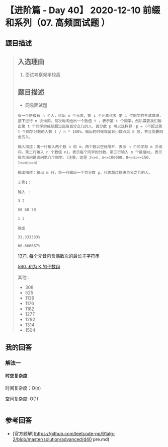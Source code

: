 # 【进阶篇 - Day 40】 2020-12-10 前缀和系列（07. 高频面试题 ）

## 题目描述

> ## 入选理由
>
> 1. 面试考察频率较高
>
> ## 题目描述
>
> - 网易面试题
>
> ```
> 有一个班级有 n 个人，给出 n 个元素，第 i 个元素代表 第 i 位同学的考试成绩，接下进行 m 次询问，每次询问给出一个数值 t ，表示第 t 个同学，然后需要我们输出第 t 个同学的成绩超过班级百分之几的人，百分数 p 可以这样算：p = (不超过第 t 个同学分数的人数 ) / n * 100%。输出的时候保留到小数点后 6 位，并且需要四舍五入。
>
> 输入描述：第一行输入两个数 n 和 m，两个数以空格隔开，表示 n 个同学和 m 次询问。第二行输入 n 个数值 ni，表示每个同学的分数，第三行输入 m 个数值mi，表示每次询问是询问第几个同学。（注意，这里 2<=n，m<=100000，0<=ni<=150，1<=mi<=n）
>
> 输出描述：输出 m 行，每一行输出一个百分数 p，代表超过班级百分之几的人。
>
> 示例1：
>
> 输入 ：
>
> 3 2
>
> 50 60 70
>
> 1 2
>
> 输出
>
> 33.333333%
>
> 66.666667%
> ```
>
> [1371. 每个元音包含偶数次的最长子字符串](https://leetcode-cn.com/problems/find-the-longest-substring-containing-vowels-in-even-counts/)
>
> [560. 和为 K 的子数组](https://leetcode-cn.com/problems/subarray-sum-equals-k/)
>
> 其他：
>
> - 308
> - 525
> - 1139
> - 1176
> - 1182
> - 1277
> - 1292
> - 1314
> - 1504

## 我的回答

### 解法一

#### 时空复杂度

时间复杂度：O(n)

空间复杂度: O(1)

```js
```

## 参考回答

- [官方题解](https://github.com/leetcode-pp/91alg-2/blob/master/solution/advanced/d40 pre.md)
